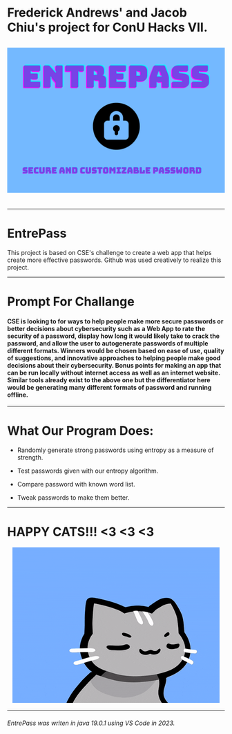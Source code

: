 # Frederick Andrews' and Jacob Chiu's project for ConU Hacks VII.

<div align="center"style="font-size:30px;">

![Entrepass Logo](/Assets/logo2.png "Entrepass logo")

</div>

---


# EntrePass


This project is based on CSE's challenge to create a web app that helps create more effective passwords. Github was used creatively to realize this project.

---

# Prompt For Challange

#### CSE is looking to for ways to help people make more secure passwords or better decisions about cybersecurity such as a Web App to rate the security of a password, display how long it would likely take to crack the password, and allow the user to autogenerate passwords of multiple different formats. Winners would be chosen based on ease of use, quality of suggestions, and innovative approaches to helping people make good decisions about their cybersecurity. Bonus points for making an app that can be run locally without internet access as well as an internet website. Similar tools already exist to the above one but the differentiator here would be generating many different formats of password and running offline.

---


# What Our Program Does:

- Randomly generate strong passwords using entropy as a measure of strength.

- Test passwords given with our entropy algorithm.

- Compare password with known word list.

- Tweak passwords to make them better.

---

# HAPPY CATS!!! <3 <3 <3

<p align="center">
  <img src="Assets/Cat.gif" alt="">
</p>

---

###### EntrePass was writen in java 19.0.1 using VS Code in 2023.
